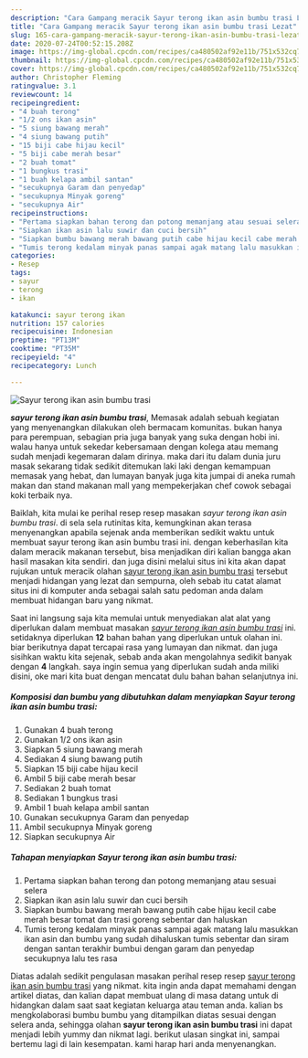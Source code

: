 ```yaml
---
description: "Cara Gampang meracik Sayur terong ikan asin bumbu trasi Lezat"
title: "Cara Gampang meracik Sayur terong ikan asin bumbu trasi Lezat"
slug: 165-cara-gampang-meracik-sayur-terong-ikan-asin-bumbu-trasi-lezat
date: 2020-07-24T00:52:15.208Z
image: https://img-global.cpcdn.com/recipes/ca480502af92e11b/751x532cq70/sayur-terong-ikan-asin-bumbu-trasi-foto-resep-utama.jpg
thumbnail: https://img-global.cpcdn.com/recipes/ca480502af92e11b/751x532cq70/sayur-terong-ikan-asin-bumbu-trasi-foto-resep-utama.jpg
cover: https://img-global.cpcdn.com/recipes/ca480502af92e11b/751x532cq70/sayur-terong-ikan-asin-bumbu-trasi-foto-resep-utama.jpg
author: Christopher Fleming
ratingvalue: 3.1
reviewcount: 14
recipeingredient:
- "4 buah terong"
- "1/2 ons ikan asin"
- "5 siung bawang merah"
- "4 siung bawang putih"
- "15 biji cabe hijau kecil"
- "5 biji cabe merah besar"
- "2 buah tomat"
- "1 bungkus trasi"
- "1 buah kelapa ambil santan"
- "secukupnya Garam dan penyedap"
- "secukupnya Minyak goreng"
- "secukupnya Air"
recipeinstructions:
- "Pertama siapkan bahan terong dan potong memanjang atau sesuai selera"
- "Siapkan ikan asin lalu suwir dan cuci bersih"
- "Siapkan bumbu bawang merah bawang putih cabe hijau kecil cabe merah besar tomat dan trasi goreng sebentar dan haluskan"
- "Tumis terong kedalam minyak panas sampai agak matang lalu masukkan ikan asin dan bumbu yang sudah dihaluskan tumis sebentar dan siram dengan santan terakhir bumbui dengan garam dan penyedap secukupnya lalu tes rasa"
categories:
- Resep
tags:
- sayur
- terong
- ikan

katakunci: sayur terong ikan 
nutrition: 157 calories
recipecuisine: Indonesian
preptime: "PT13M"
cooktime: "PT35M"
recipeyield: "4"
recipecategory: Lunch

---
```



![Sayur terong ikan asin bumbu trasi](https://img-global.cpcdn.com/recipes/ca480502af92e11b/751x532cq70/sayur-terong-ikan-asin-bumbu-trasi-foto-resep-utama.jpg)

<b><i>sayur terong ikan asin bumbu trasi</i></b>, Memasak adalah sebuah kegiatan yang menyenangkan dilakukan oleh bermacam komunitas. bukan hanya para perempuan, sebagian pria juga banyak yang suka dengan hobi ini. walau hanya untuk sekedar kebersamaan dengan kolega atau memang sudah menjadi kegemaran dalam dirinya. maka dari itu dalam dunia juru masak sekarang tidak sedikit ditemukan laki laki dengan kemampuan memasak yang hebat, dan lumayan banyak juga kita jumpai di aneka rumah makan dan stand makanan mall yang mempekerjakan chef cowok sebagai koki terbaik nya.



Baiklah, kita mulai ke perihal resep resep masakan <i>sayur terong ikan asin bumbu trasi</i>. di sela sela rutinitas kita, kemungkinan akan terasa menyenangkan apabila sejenak anda memberikan sedikit waktu untuk membuat sayur terong ikan asin bumbu trasi ini. dengan keberhasilan kita dalam meracik makanan tersebut, bisa menjadikan diri kalian bangga akan hasil masakan kita sendiri. dan juga disini melalui situs ini kita akan dapat rujukan untuk meracik olahan <u>sayur terong ikan asin bumbu trasi</u> tersebut menjadi hidangan yang lezat dan sempurna, oleh sebab itu catat alamat situs ini di komputer anda sebagai salah satu pedoman anda dalam membuat hidangan baru yang nikmat.


Saat ini langsung saja kita memulai untuk menyediakan alat alat yang diperlukan dalam membuat masakan <u><i>sayur terong ikan asin bumbu trasi</i></u> ini. setidaknya diperlukan <b>12</b> bahan bahan yang diperlukan untuk olahan ini. biar berikutnya dapat tercapai rasa yang lumayan dan nikmat. dan juga sisihkan waktu kita sejenak, sebab anda akan mengolahnya sedikit banyak dengan <b>4</b> langkah. saya ingin semua yang diperlukan sudah anda miliki disini, oke mari kita buat dengan mencatat dulu bahan bahan selanjutnya ini.

<!--inarticleads1-->

##### Komposisi dan bumbu yang dibutuhkan dalam menyiapkan Sayur terong ikan asin bumbu trasi:

1. Gunakan 4 buah terong
1. Gunakan 1/2 ons ikan asin
1. Siapkan 5 siung bawang merah
1. Sediakan 4 siung bawang putih
1. Siapkan 15 biji cabe hijau kecil
1. Ambil 5 biji cabe merah besar
1. Sediakan 2 buah tomat
1. Sediakan 1 bungkus trasi
1. Ambil 1 buah kelapa ambil santan
1. Gunakan secukupnya Garam dan penyedap
1. Ambil secukupnya Minyak goreng
1. Siapkan secukupnya Air




<!--inarticleads2-->

##### Tahapan menyiapkan Sayur terong ikan asin bumbu trasi:

1. Pertama siapkan bahan terong dan potong memanjang atau sesuai selera
1. Siapkan ikan asin lalu suwir dan cuci bersih
1. Siapkan bumbu bawang merah bawang putih cabe hijau kecil cabe merah besar tomat dan trasi goreng sebentar dan haluskan
1. Tumis terong kedalam minyak panas sampai agak matang lalu masukkan ikan asin dan bumbu yang sudah dihaluskan tumis sebentar dan siram dengan santan terakhir bumbui dengan garam dan penyedap secukupnya lalu tes rasa




Diatas adalah sedikit pengulasan masakan perihal resep resep <u>sayur terong ikan asin bumbu trasi</u> yang nikmat. kita ingin anda dapat memahami dengan artikel diatas, dan kalian dapat membuat ulang di masa datang untuk di hidangkan dalam saat saat kegiatan keluarga atau teman anda. kalian bs mengkolaborasi bumbu bumbu yang ditampilkan diatas sesuai dengan selera anda, sehingga olahan <b>sayur terong ikan asin bumbu trasi</b> ini dapat menjadi lebih yummy dan nikmat lagi. berikut ulasan singkat ini, sampai bertemu lagi di lain kesempatan. kami harap hari anda menyenangkan.
